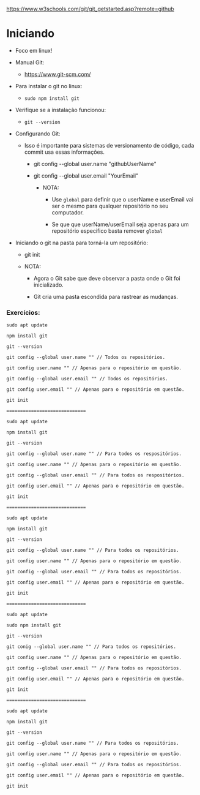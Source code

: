 https://www.w3schools.com/git/git_getstarted.asp?remote=github

# Iniciando

- Foco em linux!

- Manual Git:

  - https://www.git-scm.com/

- Para instalar o git no linux:

  - `sudo npm install git`

- Verifique se a instalação funcionou:

  - `git --version`

- Configurando Git:

  - Isso é importante para sistemas de versionamento de código, cada commit usa essas informações.

    - git config --global user.name "githubUserName"

    - git config --global user.email "YourEmail"

      - NOTA:

        - Use `global` para definir que o userName e userEmail vai ser o mesmo para qualquer repositório no seu computador.

        - Se que que userName/userEmail seja apenas para um repositório especifico basta remover `global`

- Iniciando o git na pasta para torná-la um repositório:

  - git init

  - NOTA:

    - Agora o Git sabe que deve observar a pasta onde o Git foi inicializado.

    - Git cria uma pasta escondida para rastrear as mudanças.

### Exercícios:

    sudo apt update

    npm install git

    git --version

    git config --global user.name "" // Todos os repositórios.

    git config user.name "" // Apenas para o repositório em questão.

    git config --global user.email "" // Todos os repositórios.

    git config user.email "" // Apenas para o repositório em questão.

    git init

    =============================

    sudo apt update

    npm install git

    git --version

    git config --global user.name "" // Para todos os respositórios.

    git config user.name "" // Apenas para o repositório em questão.

    git config --global user.email "" // Para todos os respositórios.

    git config user.email "" // Apenas para o repositório em questão.

    git init

    =============================

    sudo apt update

    npm install git

    git --version

    git config --global user.name "" // Para todos os repositórios.

    git config user.name "" // Apenas para o repositório em questão.

    git config --global user.email "" // Para todos os repositórios.

    git config user.email "" // Apenas para o repositório em questão.

    git init

    =============================

    sudo apt update

    sudo npm install git

    git --version

    git conig --global user.name "" // Para todos os repositórios.

    git config user.name "" // Apenas para o repositório em questão.

    git config --global user.email "" // Para todos os repositórios.

    git config user.email "" // Apenas para o repositório em questão.

    git init

    =============================

    sudo apt update

    npm install git

    git --version

    git config --global user.name "" // Para todos os repositórios.

    git config user.name "" // Apenas para o repositório em questão.

    git config --global user.email "" // Para todos os repositórios.

    git config user.email "" // Apenas para o repositório em questão.

    git init
